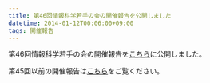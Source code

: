 ```yaml
---
title: 第46回情報科学若手の会の開催報告を公開しました
datetime: 2014-01-12T00:06:00+09:00
tags: 開催報告
---
```


第46回情報科学若手の会の開催報告を[こちら](http://wakate.org/29)に公開しました。

第45回以前の開催報告は[こちら](http://wakate.org/4)をご覧ください。
